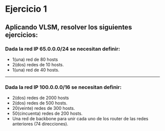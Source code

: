 # Ejercicio 1

##  Aplicando VLSM, resolver los siguientes ejercicios:

### Dada la red IP 65.0.0.0/24 se necesitan definir:
- 1(una) red de 80 hosts
- 2(dos) redes de 10 hosts.
- 1(una) red de 40 hosts.

---

###  Dada la red IP 100.0.0.0/16 se necesitan definir:
- 2(dos) redes de 2000 hosts
- 2(dos) redes de 500 hosts.
- 20(veinte) redes de 300 hosts.
- 50(cincuenta) redes de 200 hosts.
- Una red de backbone para unir cada uno de los router de las redes anteriores (74 direcciones).